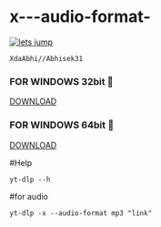 # x---audio-format-

[![lets jump](https://www.herokucdn.com/deploy/button.svg)](https://heroku.com/deploy)
```
XdaAbhi//Abhisek31
```
### FOR WINDOWS 32bit 🔽
[DOWNLOAD](https://github.com/yt-dlp/yt-dlp/releases/download/2022.11.11/yt-dlp_x86.exe)

### FOR WINDOWS 64bit 🔽

[DOWNLOAD](https://github.com/yt-dlp/yt-dlp/releases/download/2022.11.11/yt-dlp.exe)


#Help

```
yt-dlp --h
```
#for audio

```
yt-dlp -x --audio-format mp3 "link"
```
